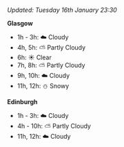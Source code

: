 *Updated: Tuesday 16th January 23:30*

**Glasgow**

* 1h - 3h: :cloud: Cloudy
* 4h, 5h: :partly_sunny: Partly Cloudy
* 6h: :sunny: Clear
* 7h, 8h: :partly_sunny: Partly Cloudy
* 9h, 10h: :cloud: Cloudy
* 11h, 12h: :snowman: Snowy

**Edinburgh**

* 1h - 3h: :cloud: Cloudy
* 4h - 10h: :partly_sunny: Partly Cloudy
* 11h, 12h: :cloud: Cloudy

